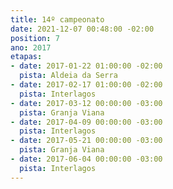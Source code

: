```yaml
---
title: 14º campeonato
date: 2021-12-07 00:48:00 -02:00
position: 7
ano: 2017
etapas:
- date: 2017-01-22 01:00:00 -02:00
  pista: Aldeia da Serra
- date: 2017-02-17 01:00:00 -02:00
  pista: Interlagos
- date: 2017-03-12 00:00:00 -03:00
  pista: Granja Viana
- date: 2017-04-09 00:00:00 -03:00
  pista: Interlagos
- date: 2017-05-21 00:00:00 -03:00
  pista: Granja Viana
- date: 2017-06-04 00:00:00 -03:00
  pista: Interlagos
---
```


